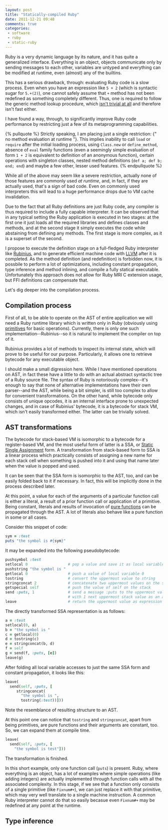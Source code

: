 ```yaml
---
layout: post
title: "Statically-compiled Ruby"
date: 2011-12-21 09:48
comments: true
categories:
 - software
 - ruby
 - static-ruby
---
```


Ruby is a very dynamic language by its nature, and it has quite a generalized interface. Everything is an object, objects communicate only by sending messages to each other, variables are untyped and everything can be modified at runtime, even (almost) any of the builtins.

This has a serious drawback, through: evaluating Ruby code is a slow process. Even when you have an expression like `5 + 2` (which is syntactic sugar for `5.+(2)`), one cannot safely assume that `+` method has not been redefined as something completely different. Thus, one is required to follow the generic method lookup procedure, which [isn't trivial at all][method lookup] and therefore isn't fast either.

  [method lookup]: http://mccraigmccraig.files.wordpress.com/2008/10/ruby-eigenclass.png

I have found a way, through, to significantly improve Ruby code performance by restricting just a few of its metaprogramming capabilities.

<!--more-->

{% pullquote %}
Strictly speaking, I am placing just a single restriction: {" no method evaluation at runtime "}. This implies inability
to call `load` or `require` after the initial loading process, using `Class.new` or `define_method`, absence of `eval`
family functions (even a seemingly simple evaluation of form `1 + 2` is equivalent to definition of an anonymous
function), certain operations with singleton classes, nested method definitions (`def a; def b; end; end`) and maybe a
few other, lesser used features.
{% endpullquote %}

While all of the above may seem like a severe restriction, actually none of those features are commonly used _at runtime_, and, in fact, if they are actually used, that's a sign of bad code. Even on commonly used interpreters this will lead to a huge performance drops due to VM cache invalidation.

Due to the fact that all Ruby definitions are just Ruby code, any compiler is thus required to include a fully capable interpreter. It can be observed that in any typical setting the Ruby application is executed in two stages: at the first one it just loads all the required libraries and defines classes and methods, and at the second stage it simply executes the code while abstaining from defining any methods. The first stage is more complex, as it is a superset of the second.

I propose to execute the definition stage on a full-fledged Ruby interpreter like [Rubinius][], and to generate efficient machine code with [LLVM][] after it is completed. As the method definition (and redefinition) is forbidden now, it is possbile to perform a lot of optimizations, including constant propagation, type inference and method inlining, and compile a fully statical executable. Unfortunately this approach does not allow for Ruby MRI C extension usage, but FFI definitions can compensate that.

  [Rubinius]: http://rubini.us/
  [LLVM]: http://llvm.org/

Let's dig deeper into the compilation process.

Compilation process
-------------------

First of all, to be able to operate on the AST of entire application we will need a Ruby runtime library which is
written only in Ruby (obviously using [primitives] for basic operations). Currently, there is only one such
implementation--Rubinius--so it is natural to implement the compiler on top of it.

  [primitives]: http://en.wikipedia.org/wiki/Language_primitive

Rubinius provides a lot of methods to inspect its internal state, which will prove to be useful for our purpose. Particularly, it allows one to retrieve bytecode for any executable object.

I should make a small digression here. While I have mentioned operations on AST, in fact these have a little to do with an actual abstract syntactic tree of a Ruby source file. The syntax of Ruby is notoriously complex--it's enough to say that none of alternative implementations have their own parser--and the AST, while being a bit simpler, is still too complex to allow for convenient transformations. On the other hand, while bytecode only consists of unique opcodes, it is an internal interface prone to unexpected changes, and in case of Rubinius' bytecode, it is a bytecode for stack VM, which isn't easily transformed either. The latter can be trivially solved.

AST transformations
-------------------

The bytecode for stack-based VM is isomorphic to a bytecode for a register-based VM, and the most useful form of latter is a SSA, or [Static Single Assignment][ssa] form. A transformation from stack-based form to SSA is a linear process which practically consists of assigning a new name for each stack cell when something is pushed into it and using that name later when the value is popped and used.

  [ssa]: http://en.wikipedia.org/wiki/Static_Single_Assignment

It can be seen that the SSA form is isomorphic to the AST, too, and can be easily folded back to it if necessary. In fact, this will be implicitly done in the process described later.

At this point, a value for each of the arguments of a particular function call is either a literal, a result of a prior function call or application of a primitive. Being constant, literals and results of invocation of [pure functions][pure] can be propagated through the AST. A lot of literals also behave like a pure function in some or all cases.

  [pure]: http://en.wikipedia.org/wiki/Pure_function

Consider this snippet of code:

``` ruby
sym = :test
puts "the symbol is #{sym}"
```

It may be expanded into the following pseudobytecode:

``` ruby
pushsymbol :test
setlocal 0                  # pop a value and save it as local variable 0
pushstring "the symbol is "
getlocal 0                  # push a value of local variable 0
tostring                    # convert the uppermost value to string
stringconcat 2              # concatenate two uppermost values on the stack
getspecial self             # push the value of self on the stack
send :puts, 1               # send a message :puts to the uppermost value
                            # with 1 next uppermost stack value as an argument
leave                       # return the uppermost value as expression result
```

The directly transformed SSA representation is as follows:

``` ruby
a = :test
setlocal(0, a)
b = "the symbol is "
c = getlocal(0)
d = tostring(c)
e = stringconcat(b, d)
f = self
g = send(f, :puts, [e])
leave(g)
```

After folding all local variable accesses to just the same SSA form and constant propagation, it looks like this:

``` ruby
leave(
  send(self, :puts, [
     stringconcat(
       "the symbol is ",
       tostring(:test))]))
```

Note the resemblance of resulting structure to an AST.

At this point one can notice that `tostring` and `stringconcat`, apart from being primitives, are pure functions and their arguments are constant, too. So, we can expand them at compile time.

``` ruby
leave(
  send(self, :puts, [
    "the symbol is test"]))
```

The transformation is finished.

In this short example, only one function call (`puts`) is present. Ruby, where everything is an object, has a lot of examples where simple operations (like adding integers) are actually implemented through function calls with all the associated complexity. In this stage, if we see that a function only consists of a single primitive (like `Fixnum#+`), we can just replace it with that primitive, which may very well translate to a single machine instruction. A common Ruby interpreter cannot do that so easily becasue even `Fixnum#+` may be redefined at any point at the runtime.

Type inference
--------------